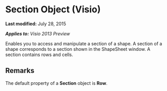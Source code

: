 
# Section Object (Visio)

 **Last modified:** July 28, 2015

 _**Applies to:** Visio 2013 Preview_

Enables you to access and manipulate a section of a shape. A section of a shape corresponds to a section shown in the ShapeSheet window. A section contains rows and cells.


## Remarks

The default property of a  **Section** object is **Row**.

